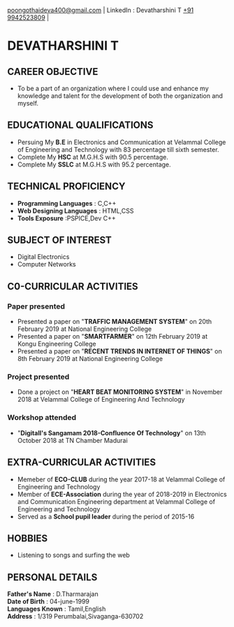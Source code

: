 [poongothaideva400@gmail.com](mailto:poongothaideva400@gmail.com) | 
LinkedIn : Devatharshini T
[+91 9942523809](tel:9942523809) |

# DEVATHARSHINI T
 ## CAREER OBJECTIVE
 * To be a part of an organization where I could use and enhance my knowledge and talent for the development of both the organization       and myself.
 ## EDUCATIONAL QUALIFICATIONS
 * Persuing My **B.E** in Electronics and Communication at Velammal College of Engineering and Technology with 83 percentage till sixth    semester. 
 * Complete My **HSC** at M.G.H.S with 90.5 percentage.
 * Complete My **SSLC** at M.G.H.S with 95.2 percentage.
 ## TECHNICAL PROFICIENCY
 * **Programming Languages** : C,C++
 * **Web Designing Languages** : HTML,CSS
 * **Tools Exposure**  :PSPICE,Dev C++
 ## SUBJECT OF INTEREST
 * Digital Electronics
 * Computer Networks
 ## C0-CURRICULAR ACTIVITIES
  ### Paper presented
  * Presented a paper on "**TRAFFIC MANAGEMENT SYSTEM**" on 20th February 2019 at National Engineering College
  * Presented a paper on "**SMARTFARMER**" on 12th February 2019 at Kongu Engineering College
  * Presented a paper on "**RECENT TRENDS IN INTERNET OF THINGS**" on 8th February 2019 at National Engineering College
  ### Project presented
  * Done a project on "**HEART BEAT MONITORING SYSTEM**" in November 2018 at Velammal College of Engineering And Technology
  ### Workshop attended
  * "**Digitall's Sangamam 2018-Confluence Of Technology**" on 13th October 2018 at TN Chamber Madurai
 ## EXTRA-CURRICULAR ACTIVITIES
 * Memeber of **ECO-CLUB** during the year 2017-18 at Velammal College of Engineering and Technology
 * Member of **ECE-Association** during the year of 2018-2019 in Electronics and Communication Engineering department at  Velammal College    of Engineering and Technology
 * Served as a **School pupil leader** during the period of 2015-16
 ## HOBBIES
 * Listening to songs and surfing the web
 ## PERSONAL DETAILS
 **Father's Name**    : D.Tharmarajan<br/>
**Date of Birth**     : 04-june-1999<br/>
 **Languages Known**  : Tamil,English<br/>
     **Address**          : 1/319 Perumbalai,Sivaganga-630702

